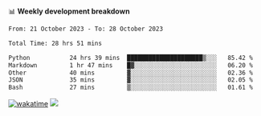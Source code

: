 📊 **Weekly development breakdown**
<!--START_SECTION:waka-->

```txt
From: 21 October 2023 - To: 28 October 2023

Total Time: 28 hrs 51 mins

Python           24 hrs 39 mins  █████████████████████▒░░░   85.42 %
Markdown         1 hr 47 mins    █▓░░░░░░░░░░░░░░░░░░░░░░░   06.20 %
Other            40 mins         ▓░░░░░░░░░░░░░░░░░░░░░░░░   02.36 %
JSON             35 mins         ▓░░░░░░░░░░░░░░░░░░░░░░░░   02.05 %
Bash             27 mins         ▒░░░░░░░░░░░░░░░░░░░░░░░░   01.61 %
```

<!--END_SECTION:waka-->
[![wakatime](https://wakatime.com/badge/user/c6720b29-9431-4a60-bc9d-e1fb2b6bd65f.svg)](https://wakatime.com/@c6720b29-9431-4a60-bc9d-e1fb2b6bd65f)
![](https://komarev.com/ghpvc/?username=callanwu)
